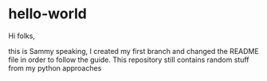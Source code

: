 # hello-world
Hi folks,

this is Sammy speaking, I created my first branch and changed the README file in order to follow the guide.
This repository still contains random stuff from my python approaches
